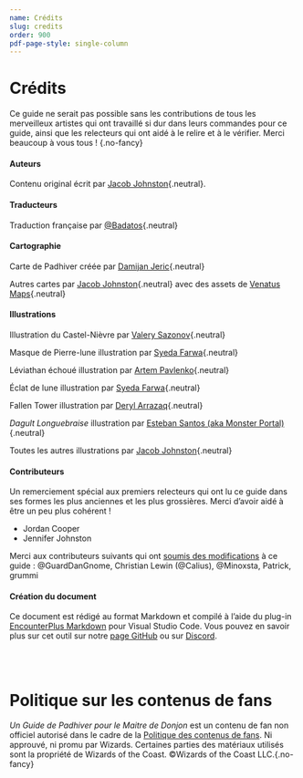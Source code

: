 ```yaml
---
name: Crédits
slug: credits
order: 900
pdf-page-style: single-column
---
```


# Crédits

Ce guide ne serait pas possible sans les contributions de tous les merveilleux artistes qui ont travaillé si dur dans leurs commandes pour ce guide, ainsi que les relecteurs qui ont aidé à le relire et à le vérifier. Merci beaucoup à vous tous ! {.no-fancy}

#### Auteurs

Contenu original écrit par [Jacob Johnston](https://inchoatethoughts.com){.neutral}.

#### Traducteurs
Traduction française par [@Badatos](https://github.com/Badatos){.neutral}

#### Cartographie

Carte de Padhiver créée par [Damijan Jeric](https://www.fiverr.com/damijan){.neutral}

Autres cartes par [Jacob Johnston](https://inchoatethoughts.com){.neutral} avec des assets de [Venatus Maps](https://www.venatusmaps.com){.neutral}

#### Illustrations

Illustration du Castel-Nièvre par [Valery Sazonov](https://www.fiverr.com/valeryse){.neutral}

Masque de Pierre-lune illustration par [Syeda Farwa](https://www.fiverr.com/syedafarrwa){.neutral}

Léviathan échoué illustration par [Artem Pavlenko](https://www.fiverr.com/skiho_){.neutral}

Éclat de lune illustration par [Syeda Farwa](https://www.fiverr.com/syedafarrwa){.neutral}

Fallen Tower illustration par [Deryl Arrazaq](https://www.fiverr.com/derylarrazaq){.neutral}

*Dagult Longuebraise* illustration par [Esteban Santos (aka Monster Portal)](https://www.patreon.com/monsterportal){.neutral}

Toutes les autres illustrations par [Jacob Johnston](https://inchoatethoughts.com){.neutral}

#### Contributeurs

Un remerciement spécial aux premiers relecteurs qui ont lu ce guide dans ses formes les plus anciennes et les plus grossières.
Merci d’avoir aidé à être un peu plus cohérent !
- Jordan Cooper
- Jennifer Johnston

Merci aux contributeurs suivants qui ont [soumis des modifications](https://github.com/jacobjohnston/neverwinterguide) à ce guide : @GuardDanGnome, Christian Lewin (@Calius), @Minoxsta, Patrick, grummi

#### Création du document
Ce document est rédigé au format Markdown et compilé à l’aide du plug-in [EncounterPlus Markdown](https://marketplace.visualstudio.com/items?itemName=JacobJohnston.encounterplus-markdown) pour Visual Studio Code. Vous pouvez en savoir plus sur cet outil sur notre [page GitHub](https://github.com/encounterplus/module-packer) ou sur [Discord](https://discord.gg/68sQ97Py).

<br /><br />

# Politique sur les contenus de fans

*Un Guide de Padhiver pour le Maitre de Donjon* est un contenu de fan non officiel autorisé dans le cadre de la [Politique des contenus de fans](https://company.wizards.com/fr/legal/fancontentpolicy). Ni approuvé, ni promu par Wizards. Certaines parties des matériaux utilisés sont la propriété de Wizards of the Coast. ©Wizards of the Coast LLC.{.no-fancy}
